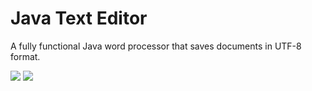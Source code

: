 # Java Text Editor
A fully functional Java word processor that saves documents in UTF-8 format.

<img src="https://github.com/zanadaniel/jtext-editor/blob/master/Image1.png">

<img src="https://github.com/zanadaniel/jtext-editor/blob/master/Image2.png">
